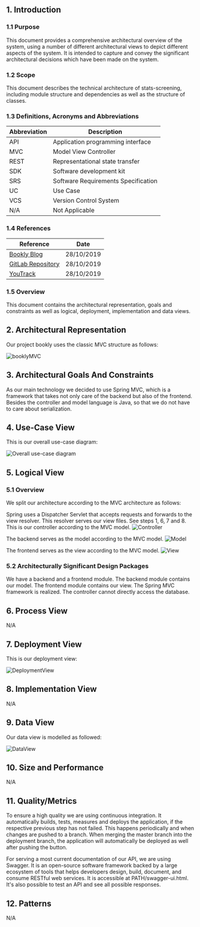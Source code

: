 ## 1. Introduction

### 1.1 Purpose

This document provides a comprehensive architectural overview of the system, using a number of different architectural 
views to depict different aspects of the system. It is intended to capture and convey the significant architectural 
decisions which have been made on the system.

### 1.2 Scope

This document describes the technical architecture of stats-screening, including module structure and dependencies as 
well as the structure of classes.

### 1.3 Definitions, Acronyms and Abbreviations

| Abbreviation | Description                            |
| ------------ | -------------------------------------- |
| API          | Application programming interface      |
| MVC          | Model View Controller                  |
| REST         | Representational state transfer        |
| SDK          | Software development kit               |
| SRS          | Software Requirements Specification    |
| UC           | Use Case                               |
| VCS          | Version Control System                 |
| N/A          | Not Applicable                         |

### 1.4 References

| Reference                                                                        						    | Date       |
|-----------------------------------------------------------------------------------------------------------|------------|
| <a href="https://blog.bookly.online/">Bookly Blog</a>                         						    | 28/10/2019 |
| <a href="https://gitlab.com/project_bookly/bookly">GitLab Repository</a>         				            | 28/10/2019 |
| <a href="https://nicoschinacher.myjetbrains.com/youtrack/issues?q=project:%20bookly">YouTrack</a>			| 28/10/2019 |

### 1.5 Overview

This document contains the architectural representation, goals and constraints as well as logical, deployment, 
implementation and data views.

## 2. Architectural Representation

Our project bookly uses the classic MVC structure as follows:

![booklyMVC](booklyMVC.png "MVC diagram")

## 3. Architectural Goals And Constraints

As our main technology we decided to use Spring MVC, which is a framework that takes not only care of the backend but 
also of the frontend. Besides the controller and model language is Java, so that we do not have to care about 
serialization. 


## 4. Use-Case View

This is our overall use-case diagram:

![Overall use-case diagram](design/usecase.png "Overall use-case diagram")

## 5. Logical View

### 5.1 Overview

We split our architecture according to the MVC architecture as follows:

Spring uses a Dispatcher Servlet that accepts requests and forwards to the view resolver. 
This resolver serves our view files. See steps 1, 6, 7 and 8. This is our controller according to the MVC model.
![Controller](design/maven_mvc.png "controller")

The backend serves as the model according to the MVC model.
![Model](design/class_diagram.png "Model")

The frontend serves as the view according to the MVC model.
![View](design/VIEW.png "View")

### 5.2 Architecturally Significant Design Packages

We have a backend and a frontend module. The backend module contains our model. The frontend module contains our view. 
The Spring MVC framework is realized. The controller cannot directly access the database. 


## 6. Process View

N/A

## 7. Deployment View

This is our deployment view:

![DeploymentView](design/deployment_view.png "Deployment View")


## 8. Implementation View

N/A

## 9. Data View

Our data view is modelled as followed:

![DataView](design/DatabaseERM.png "Data View")

## 10. Size and Performance

N/A

## 11. Quality/Metrics

To ensure a high quality we are using continuous integration. It automatically builds, tests, 
measures and deploys the application, if the respective previous step has not failed. This happens periodically and when 
changes are pushed to a branch. When merging the master branch into the deployment branch, the application will 
automatically be deployed as well after pushing the button.

For serving a most current documentation of our API, we are using Swagger. It is an open-source software framework backed by a large ecosystem of tools that helps developers 
design, build, document, and consume RESTful web services. It is accessible at PATH/swagger-ui.html.
It's also possible to test an API and see all possible responses.

## 12. Patterns

N/A
